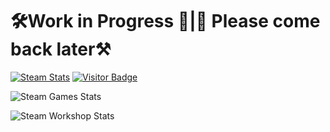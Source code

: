 # 🛠️Work in Progress 🚧|🚧 Please come back later⚒️
[![Steam Stats](https://github.com/Nicconike/Steam-Stats/actions/workflows/steam-stats.yml/badge.svg)](https://github.com/Nicconike/Steam-Stats/actions/workflows/steam-stats.yml)
[![Visitor Badge](https://badges.pufler.dev/visits/nicconike/steam-stats)](https://badges.pufler.dev)

<!-- Steam-Stats start -->
![Steam Games Stats](https://nicconike.github.io/Steam-Stats/docs/recently_played_games.svg)
<!-- Steam-Stats end -->

<!-- Steam-Workshop start -->
![Steam Workshop Stats](https://nicconike.github.io/Steam-Stats/docs/steam_workshop_stats.svg)
<!-- Steam-Workshop end -->

